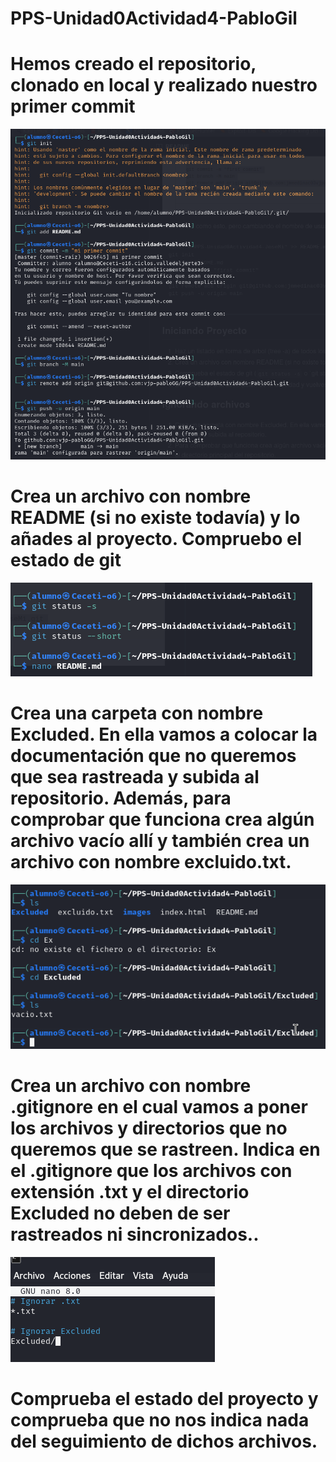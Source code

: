 # PPS-Unidad0Actividad4-PabloGil
# Hemos creado el repositorio, clonado en local y realizado nuestro primer commit
![](/images/Cap1.png)


# Crea un archivo con nombre README (si no existe todavía) y lo añades al proyecto. Compruebo el estado de git
![](/images/Cap2.png)

# Crea una carpeta con nombre Excluded. En ella vamos a colocar la documentación que no queremos que sea rastreada y subida al repositorio. Además, para comprobar que funciona crea algún archivo vacío allí y también crea un archivo con nombre excluido.txt.
![](/images/Cap12.png)

# Crea un archivo con nombre .gitignore en el cual vamos a poner los archivos y directorios que no queremos que se rastreen. Indica en el .gitignore que los archivos con extensión .txt y el directorio Excluded no deben de ser rastreados ni sincronizados..
![](/images/Cap4.png)

# Comprueba el estado del proyecto y comprueba que no nos indica nada del seguimiento de dichos archivos.

